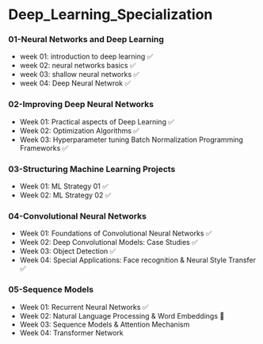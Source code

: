 # Deep_Learning_Specialization

### 01-Neural Networks and Deep Learning
* week 01: introduction to deep learning ✅
* week 02: neural networks basics ✅
* week 03: shallow neural networks ✅
* week 04: Deep Neural Netwrok ✅


### 02-Improving Deep Neural Networks
* Week 01: Practical aspects of Deep Learning ✅
* Week 02: Optimization Algorithms ✅
* Week 03: Hyperparameter tuning Batch Normalization Programming Frameworks ✅


### 03-Structuring Machine Learning Projects
* Week 01: ML Strategy 01 ✅
* Week 02: ML Strategy 02 ✅


### 04-Convolutional Neural Networks
* Week 01: Foundations of Convolutional Neural Networks ✅
* Week 02: Deep Convolutional Models: Case Studies ✅     
* Week 03: Object Detection ✅
* Week 04: Special Applications: Face recognition & Neural Style Transfer ✅


### 05-Sequence Models
* Week 01: Recurrent Neural Networks ✅
* Week 02: Natural Language Processing & Word Embeddings 🚀    
* Week 03: Sequence Models & Attention Mechanism
* Week 04: Transformer Network
